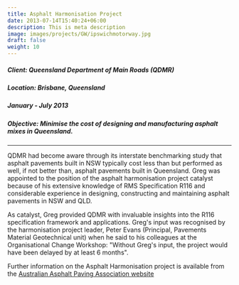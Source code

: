 ```yaml
---
title: Asphalt Harmonisation Project
date: 2013-07-14T15:40:24+06:00
description: This is meta description
image: images/projects/GW/ipswichmotorway.jpg
draft: false
weight: 10
---
```

##### Client: Queensland Department of Main Roads (QDMR)
##### Location: Brisbane, Queensland
##### January - July 2013
##### Objective: Minimise the cost of designing and manufacturing asphalt mixes in Queensland.

<p>
<hr>

QDMR had become aware through its interstate benchmarking study that asphalt pavements built in NSW typically cost less than but performed as well, if not better than, asphalt pavements built in Queensland. Greg was appointed to the position of the asphalt harmonisation project catalyst because of his extensive knowledge of RMS Specification R116 and considerable experience in designing, constructing and maintaining asphalt pavements in NSW and QLD.

As catalyst, Greg provided QDMR with invaluable insights into the R116 specification framework and applications. Greg's input was recognised by the harmonisation project leader, Peter Evans (Principal, Pavements Material Geotechnical unit) when he said to his colleagues at the Organisational Change Workshop: "Without Greg's input, the project would have been delayed by at least 6 months".

Further information on the Asphalt Harmonisation project is available from the [Australian Asphalt Paving Association website](http://www.aapaq.org/q/projects/harmonisation.html)
